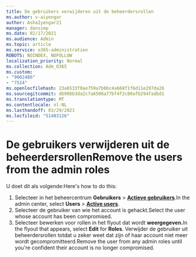 ```yaml
---
title: De gebruikers verwijderen uit de beheerdersrollen
ms.author: v-aiyengar
author: AshaIyengar21
manager: dansimp
ms.date: 02/17/2021
ms.audience: Admin
ms.topic: article
ms.service: o365-administration
ROBOTS: NOINDEX, NOFOLLOW
localization_priority: Normal
ms.collection: Adm_O365
ms.custom:
- "9002486"
- "7524"
ms.openlocfilehash: 23a6533f0ae759a7b8bc4a668f1f6d11e297da26
ms.sourcegitcommit: db908b3da2c7a6508a77bf4f2c80afb294fadbd1
ms.translationtype: MT
ms.contentlocale: nl-NL
ms.lasthandoff: 03/29/2021
ms.locfileid: "51403126"
---
```

# <a name="remove-the-users-from-the-admin-roles"></a><span data-ttu-id="49a90-102">De gebruikers verwijderen uit de beheerdersrollen</span><span class="sxs-lookup"><span data-stu-id="49a90-102">Remove the users from the admin roles</span></span>

<span data-ttu-id="49a90-103">U doet dit als volgende:</span><span class="sxs-lookup"><span data-stu-id="49a90-103">Here's how to do this:</span></span>

1. <span data-ttu-id="49a90-104">Selecteer in het beheercentrum **Gebruikers**  >  [**Actieve gebruikers**](https://go.microsoft.com/fwlink/p/?linkid=834822).</span><span class="sxs-lookup"><span data-stu-id="49a90-104">In the admin center, select **Users** > [**Active users**](https://go.microsoft.com/fwlink/p/?linkid=834822).</span></span>
1. <span data-ttu-id="49a90-105">Selecteer de gebruiker van wie het account is gehackt.</span><span class="sxs-lookup"><span data-stu-id="49a90-105">Select the user whose account has been compromised.</span></span>
1. <span data-ttu-id="49a90-106">Selecteer bewerken voor rollen in  het flyout dat wordt **weergegeven.**</span><span class="sxs-lookup"><span data-stu-id="49a90-106">In the flyout that appears, select **Edit** for **Roles**.</span></span> <span data-ttu-id="49a90-107">Verwijder de gebruiker uit beheerdersrollen totdat u zeker weet dat zijn of haar account niet meer wordt gecompromitteerd.</span><span class="sxs-lookup"><span data-stu-id="49a90-107">Remove the user from any admin roles until you're confident their account is no longer compromised.</span></span>

